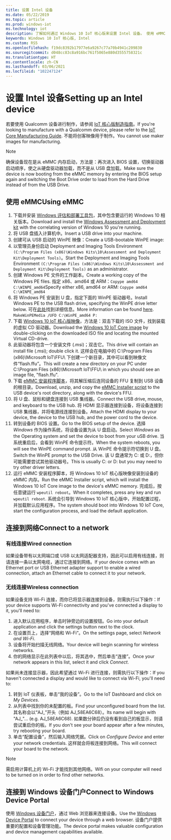 ```yaml
---
title: 设置 Intel 设备
ms.date: 05/22/2019
ms.topic: article
ms.prod: windows-iot
ms.technology: iot
description: 了解如何通过 Windows 10 IoT 核心版来设置 Intel 设备。 使用 eMMC、连接到网络，并连接到 Windows 设备门户。
keywords: Windows 10 IoT 核心版, Intel
ms.custom: RS5
ms.openlocfilehash: f19dc8392b17977e6a9267c77a70b4941c209830
ms.sourcegitcommit: d048cc83c8a916bc761f5065e880d3555758321c
ms.translationtype: HT
ms.contentlocale: zh-CN
ms.lasthandoff: 03/06/2021
ms.locfileid: "102247124"
---
```

# <a name="setting-up-an-intel-device"></a><span data-ttu-id="0b99f-105">设置 Intel 设备</span><span class="sxs-lookup"><span data-stu-id="0b99f-105">Setting up an Intel device</span></span>

<span data-ttu-id="0b99f-106">若要使用 Qualcomm 设备进行制作，请参阅 [IoT 核心版制造指南](https://docs.microsoft.com/windows-hardware/manufacture/iot/iot-core-manufacturing-guide)。</span><span class="sxs-lookup"><span data-stu-id="0b99f-106">If you're looking to manufacture with a Qualcomm device, please refer to the [IoT Core Manufacturing Guide](https://docs.microsoft.com/windows-hardware/manufacture/iot/iot-core-manufacturing-guide).</span></span> <span data-ttu-id="0b99f-107">不能将创客映像用于制作。</span><span class="sxs-lookup"><span data-stu-id="0b99f-107">You cannot use maker images for manufacturing.</span></span>

> [!NOTE]
> <span data-ttu-id="0b99f-108">确保设备现在是从 eMMC 内存启动，方法是：再次进入 BIOS 设置，切换驱动器启动顺序，使之从硬盘驱动器加载，而不是从 USB 盘加载。</span><span class="sxs-lookup"><span data-stu-id="0b99f-108">Make sure the device is now booting from the eMMC memory by entering the BIOS setup again and switching the Boot Drive order to load from the Hard Drive instead of from the USB Drive.</span></span>

## <a name="using-emmc"></a><span data-ttu-id="0b99f-109">使用 eMMC</span><span class="sxs-lookup"><span data-stu-id="0b99f-109">Using eMMC</span></span>

1. <span data-ttu-id="0b99f-110">下载并安装 [Windows 评估和部署工具包](https://docs.microsoft.com/windows-hardware/get-started/adk-install)，其中包含要运行的 Windows 10 相关版本。</span><span class="sxs-lookup"><span data-stu-id="0b99f-110">Download and install the [Windows Assessment and Deployment kit](https://docs.microsoft.com/windows-hardware/get-started/adk-install) with the correlating version of Windows 10 you're running.</span></span>
2. <span data-ttu-id="0b99f-111">将 USB 盘插入计算机中。</span><span class="sxs-lookup"><span data-stu-id="0b99f-111">Insert a USB drive into your machine.</span></span>
3. <span data-ttu-id="0b99f-112">创建可从 USB 启动的 WinPE 映像：</span><span class="sxs-lookup"><span data-stu-id="0b99f-112">Create a USB-bootable WinPE image:</span></span>
4. <span data-ttu-id="0b99f-113">以管理员身份启动 Deployment and Imaging Tools Environment `(C:\Program Files (x86)\Windows Kits\10\Assessment and Deployment Kit\Deployment Tools)`。</span><span class="sxs-lookup"><span data-stu-id="0b99f-113">Start the Deployment and Imaging Tools Environment `(C:\Program Files (x86)\Windows Kits\10\Assessment and Deployment Kit\Deployment Tools)` as an administrator.</span></span>
5. <span data-ttu-id="0b99f-114">创建 Windows PE 文件的工作副本。</span><span class="sxs-lookup"><span data-stu-id="0b99f-114">Create a working copy of the Windows PE files.</span></span> <span data-ttu-id="0b99f-115">指定 x86、amd64 或 ARM：`Copype amd64 C:\WINPE_amd64`</span><span class="sxs-lookup"><span data-stu-id="0b99f-115">Specify either x86, amd64 or ARM: `Copype amd64 C:\WINPE_amd64`</span></span>
6. <span data-ttu-id="0b99f-116">将 Windows PE 安装到 U 盘，指定下面的 WinPE 驱动器号。</span><span class="sxs-lookup"><span data-stu-id="0b99f-116">Install Windows PE to the USB flash drive, specifying the WinPE drive letter below.</span></span> <span data-ttu-id="0b99f-117">可在[此处](https://docs.microsoft.com/windows-hardware/manufacture/desktop/winpe-create-usb-bootable-drive)找到详细信息。</span><span class="sxs-lookup"><span data-stu-id="0b99f-117">More information can be found [here](https://docs.microsoft.com/windows-hardware/manufacture/desktop/winpe-create-usb-bootable-drive).</span></span> `MakeWinPEMedia /UFD C:\WinPE_amd64 P:`
7. <span data-ttu-id="0b99f-118">下载 [Windows 10 IoT 核心版映像](https://www.microsoft.com/software-download/windows10IoTCore)，方法是：双击下载的 ISO 文件，找到装载的虚拟 CD 驱动器。</span><span class="sxs-lookup"><span data-stu-id="0b99f-118">Download the [Windows 10 IoT Core image](https://www.microsoft.com/software-download/windows10IoTCore) by double-clicking on the downloaded ISO file and locating the mounted Virtual CD-drive.</span></span>
8. <span data-ttu-id="0b99f-119">此驱动器将包含一个安装文件 (.msi)；双击它。</span><span class="sxs-lookup"><span data-stu-id="0b99f-119">This drive will contain an install file (.msi); double click it.</span></span> <span data-ttu-id="0b99f-120">这样会在电脑中的 C:\Program Files (x86)\Microsoft IoT\FFU\ 下创建一个新目录，其中可以看到映像文件“flash.ffu”。</span><span class="sxs-lookup"><span data-stu-id="0b99f-120">This will create a new directory on your PC under C:\Program Files (x86)\Microsoft IoT\FFU\ in which you should see an image file, "flash.ffu".</span></span>
9. <span data-ttu-id="0b99f-121">下载 [eMMC 安装程序脚本](https://github.com/ms-iot/content/blob/develop/Resources/eMMCInstaller.zip)，将其解压缩后连同设备的 FFU 复制到 USB 设备的根目录。</span><span class="sxs-lookup"><span data-stu-id="0b99f-121">Download, unzip, and copy the [eMMC Installer script](https://github.com/ms-iot/content/blob/develop/Resources/eMMCInstaller.zip) to the USB device's root directory, along with the device's FFU.</span></span>
10. <span data-ttu-id="0b99f-122">将 U 盘、鼠标和键盘连接到 USB 集线器。</span><span class="sxs-lookup"><span data-stu-id="0b99f-122">Connect the USB drive, mouse, and keyboard to the USB hub.</span></span> <span data-ttu-id="0b99f-123">将 HDMI 显示器连接到设备，将设备连接到 USB 集线器，并将电源线连接到设备。</span><span class="sxs-lookup"><span data-stu-id="0b99f-123">Attach the HDMI display to your device, the device to the USB hub, and the power cord to the device.</span></span>
11. <span data-ttu-id="0b99f-124">转到设备的 BIOS 设置。</span><span class="sxs-lookup"><span data-stu-id="0b99f-124">Go to the BIOS setup of the device.</span></span> <span data-ttu-id="0b99f-125">选择 *Windows* 作为操作系统，将设备设置为从 U 盘启动。</span><span class="sxs-lookup"><span data-stu-id="0b99f-125">Select *Windows* as the Operating system and set the device to boot from your uSB drive.</span></span> <span data-ttu-id="0b99f-126">当系统重启后，会看到 WinPE 命令提示符。</span><span class="sxs-lookup"><span data-stu-id="0b99f-126">When the system reboots, you will see the WinPE command prompt.</span></span> <span data-ttu-id="0b99f-127">从 WinPE 命令提示符切换到 U 盘。</span><span class="sxs-lookup"><span data-stu-id="0b99f-127">Switch the WinPE prompt to the USB Drive.</span></span> <span data-ttu-id="0b99f-128">该 U 盘通常为 C: 或 D:，但你可能需要尝试其他驱动器号。</span><span class="sxs-lookup"><span data-stu-id="0b99f-128">This is usually C: or D: but you may need to try other driver letters.</span></span>
12. <span data-ttu-id="0b99f-129">运行 eMMC 安装程序脚本，将 Windows 10 IoT 核心版映像安装到设备的 eMMC 内存。</span><span class="sxs-lookup"><span data-stu-id="0b99f-129">Run the eMMC Installer script, which will install the Windows 10 IoT Core image to the device's eMMC memory.</span></span> <span data-ttu-id="0b99f-130">完成后，按任意键运行 `wpeutil reboot`。</span><span class="sxs-lookup"><span data-stu-id="0b99f-130">When it completes, press any key and run `wpeutil reboot`.</span></span> <span data-ttu-id="0b99f-131">系统会引导到 Windows 10 IoT 核心版中，开始配置过程，并加载默认应用程序。</span><span class="sxs-lookup"><span data-stu-id="0b99f-131">The system should boot into Windows 10 IoT Core, start the configuration process, and load the default application.</span></span>

## <a name="connect-to-a-network"></a><span data-ttu-id="0b99f-132">连接到网络</span><span class="sxs-lookup"><span data-stu-id="0b99f-132">Connect to a network</span></span>

### <a name="wired-connection"></a><span data-ttu-id="0b99f-133">有线连接</span><span class="sxs-lookup"><span data-stu-id="0b99f-133">Wired connection</span></span>
<span data-ttu-id="0b99f-134">如果设备带有以太网端口或 USB 以太网适配器支持，因此可以启用有线连接，则请连接一条以太网电缆，通过它连接到网络。</span><span class="sxs-lookup"><span data-stu-id="0b99f-134">If your device comes with an Ethernet port or USB Ethernet adapter support to enable a wired connection, attach an Ethernet cable to connect it to your network.</span></span>

### <a name="wireless-connection"></a><span data-ttu-id="0b99f-135">无线连接</span><span class="sxs-lookup"><span data-stu-id="0b99f-135">Wireless connection</span></span>
<span data-ttu-id="0b99f-136">如果设备支持 Wi-Fi 连接，而你已将显示器连接到设备，则需执行以下操作：</span><span class="sxs-lookup"><span data-stu-id="0b99f-136">If your device supports Wi-Fi connectivity and you've connected a display to it, you'll need to:</span></span>

1. <span data-ttu-id="0b99f-137">进入默认应用程序，单击时钟旁边的设置按钮。</span><span class="sxs-lookup"><span data-stu-id="0b99f-137">Go into your default application and click the settings button next to the clock.</span></span>
2. <span data-ttu-id="0b99f-138">在设置页上，选择“网络和 Wi-Fi”。</span><span class="sxs-lookup"><span data-stu-id="0b99f-138">On the settings page, select _Network and Wi-Fi_.</span></span>
3. <span data-ttu-id="0b99f-139">设备将开始扫描无线网络。</span><span class="sxs-lookup"><span data-stu-id="0b99f-139">Your device will begin scanning for wireless networks.</span></span>
4. <span data-ttu-id="0b99f-140">你的网络显示在此列表中以后，将其选中，然后单击“连接”。</span><span class="sxs-lookup"><span data-stu-id="0b99f-140">Once your network appears in this list, select it and click _Connect_.</span></span>

<span data-ttu-id="0b99f-141">如果尚未连接显示器，因此希望通过 Wi-Fi 进行连接，则需执行以下操作：</span><span class="sxs-lookup"><span data-stu-id="0b99f-141">If you haven't connected a display and would like to connect via Wi-Fi, you'll need to:</span></span>

1. <span data-ttu-id="0b99f-142">转到 IoT 仪表板，单击“我的设备”。</span><span class="sxs-lookup"><span data-stu-id="0b99f-142">Go to the IoT Dashboard and click on _My Devices_.</span></span>
2. <span data-ttu-id="0b99f-143">从列表中找到你的未配置的板。</span><span class="sxs-lookup"><span data-stu-id="0b99f-143">Find your unconfigured board from the list.</span></span> <span data-ttu-id="0b99f-144">其名称会以“AJ_”开头（例如 AJ_58EA6C68）。</span><span class="sxs-lookup"><span data-stu-id="0b99f-144">Its name will begin with "AJ_"... (e.g. AJ_58EA6C68).</span></span> <span data-ttu-id="0b99f-145">如果数分钟后仍没有看到自己的板显示，则请尝试重启你的板。</span><span class="sxs-lookup"><span data-stu-id="0b99f-145">If you don't see your board appear after a few minutes, try rebooting your board.</span></span>
3. <span data-ttu-id="0b99f-146">单击“配置设备”，然后输入网络凭据。</span><span class="sxs-lookup"><span data-stu-id="0b99f-146">Click on _Configure Device_ and enter your network credentials.</span></span> <span data-ttu-id="0b99f-147">这样就会将板连接到网络。</span><span class="sxs-lookup"><span data-stu-id="0b99f-147">This will connect your board to the network.</span></span>

> [!NOTE]
> <span data-ttu-id="0b99f-148">需启用计算机上的 Wi-Fi 才能找到其他网络。</span><span class="sxs-lookup"><span data-stu-id="0b99f-148">Wifi on your computer will need to be turned on in order to find other networks.</span></span>

## <a name="connect-to-windows-device-portal"></a><span data-ttu-id="0b99f-149">连接到 Windows 设备门户</span><span class="sxs-lookup"><span data-stu-id="0b99f-149">Connect to Windows Device Portal</span></span>

<span data-ttu-id="0b99f-150">使用 [Windows 设备门户](../manage-your-device/DevicePortal.md)，通过 Web 浏览器来连接设备。</span><span class="sxs-lookup"><span data-stu-id="0b99f-150">Use the [Windows Device Portal](../manage-your-device/DevicePortal.md) to connect your device through a web browser.</span></span> <span data-ttu-id="0b99f-151">设备门户提供重要的配置和设备管理功能。</span><span class="sxs-lookup"><span data-stu-id="0b99f-151">The device portal makes valuable configuration and device management capabilities available.</span></span>
